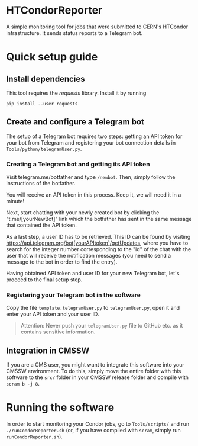 # HTCondorReporter

A simple monitoring tool for jobs that were submitted to CERN's HTCondor infrastructure. It sends status reports to a Telegram bot.


# Quick setup guide

## Install dependencies

This tool requires the *requests* library. Install it by running
```
pip install --user requests
```


## Create and configure a Telegram bot

The setup of a Telegram bot requires two steps: getting an API token for your bot from Telegram and registering your bot connection details in `Tools/python/telegramUser.py`.

### Creating a Telegram bot and getting its API token

Visit telegram.me/botfather and type `/newbot`. Then, simply follow the instructions of the botfather.

You will receive an API token in this process. Keep it, we will need it in a minute!

Next, start chatting with your newly created bot by clicking the "t.me/[yourNewBot]" link which the botfather has sent in the same message that contained the API token.

As a last step, a user ID has to be retrieved. This ID can be found by visiting https://api.telegram.org/bot[yourAPItoken]/getUpdates, where you have to search for the integer number corresponding to the "id" of the chat with the user that will receive the notification messages (you need to send a message to the bot in order to find the entry).

Having obtained API token and user ID for your new Telegram bot, let's proceed to the final setup step.

### Registering your Telegram bot in the software

Copy the file `template.telegramUser.py` to `telegramUser.py`, open it and enter your API token and your user ID.

> Attention: Never push your `telegramUser.py` file to GitHub etc. as it contains sensitive information.


## Integration in CMSSW

If you are a CMS user, you might want to integrate this software into your CMSSW environment. To do this, simply move the entire folder with this software to the `src/` folder in your CMSSW release folder and compile with `scram b -j 8`.


# Running the software

In order to start monitoring your Condor jobs, go to `Tools/scripts/` and run
```./runCondorReporter.sh```
(or, if you have complied with `scram`, simply run `runCondorReporter.sh`).
